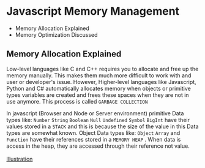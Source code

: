 # Javascript Memory Management
- Memory Allocation Explained
- Memory Optimization Discussed

## Memory Allocation Explained
Low-level languages like C and C++ requires you to allocate and free up the memory manually. This makes them much more difficult to work with and user or developer's issue. However, Higher-level languages like Javascript, Python and C# automatically allocates memory when objects or primitive types variables are created and frees these spaces when they are not in use anymore. This process is called ```GARBAGE COLLECTION```

In javascript (Browser and Node or Server environment) primitive Data types like: ```Number``` ```String``` ```Boolean``` ```Null``` ```Undefined``` ```Symbol``` ```BigInt``` have their values stored in a ```STACK``` and this is because the size of the value in this Data types are somewhat known. Object Data types like: ```Object``` ```Array``` and ```Function``` have their references stored in a ```MEMORY HEAP``` . When data is access in the heap, they are accessed through their reference not value.<br/><br/>
[Illustration](https://github.com/ajayioyetomi/Javascript-Memory-Management/blob/main/memory-allocation.png)



